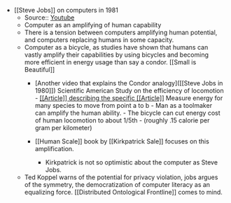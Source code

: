 - [[Steve Jobs]] on computers in 1981
    - Source:: [Youtube](https://www.youtube.com/watch?v=3H-Y-D3-j-M)
    - Computer as an amplifying of human capability
    - There is a tension between computers amplifying human potential, and computers replacing humans in some capacity.
    - Computer as a bicycle, as studies have shown that humans can vastly amplify their capabilities  by using bicycles and becoming more efficient in energy usage than say a condor.  [[Small is Beautiful]] 
        - [Another video that explains the Condor analogy]([[Steve Jobs in 1980]])
            Scientific American Study on the efficiency of locomotion
                - [[[Article]] describing the specific [[Article]]](http://www.bikeboom.info/efficiency/)
            Measure energy for many species to move from point a to b
                - Man as a toolmaker can amplify the human ability.
                - The bicycle can cut energy cost of human locomotion to about 1/5th
                    - (roughly .15 calorie per gram per kilometer)
            
        -  [[Human Scale]] book by [[Kirkpatrick Sale]] focuses on this amplification. 
            - Kirkpatrick is not so optimistic about the computer as Steve Jobs.
    - Ted Koppel warns of the potential for privacy violation, jobs argues of the symmetry, the democratization of computer literacy as an equalizing force. [[Distributed Ontological Frontline]] comes to mind. 

